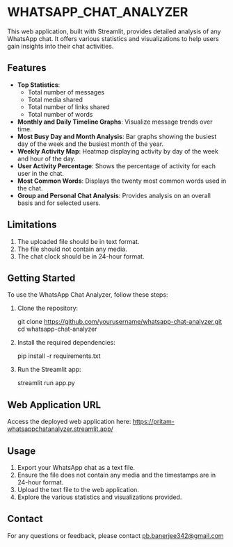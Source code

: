 # WHATSAPP_CHAT_ANALYZER


This web application, built with Streamlit, provides detailed analysis of any WhatsApp chat. It offers various statistics and visualizations to help users gain insights into their chat activities.

## Features

- **Top Statistics**: 
  - Total number of messages
  - Total media shared
  - Total number of links shared
  - Total number of words
- **Monthly and Daily Timeline Graphs**: Visualize message trends over time.
- **Most Busy Day and Month Analysis**: Bar graphs showing the busiest day of the week and the busiest month of the year.
- **Weekly Activity Map**: Heatmap displaying activity by day of the week and hour of the day.
- **User Activity Percentage**: Shows the percentage of activity for each user in the chat.
- **Most Common Words**: Displays the twenty most common words used in the chat.
- **Group and Personal Chat Analysis**: Provides analysis on an overall basis and for selected users.

## Limitations

1. The uploaded file should be in text format.
2. The file should not contain any media.
3. The chat clock should be in 24-hour format.

## Getting Started

To use the WhatsApp Chat Analyzer, follow these steps:

1. Clone the repository:
  
   git clone https://github.com/yourusername/whatsapp-chat-analyzer.git
   cd whatsapp-chat-analyzer
   

2. Install the required dependencies:

   pip install -r requirements.txt
 

3. Run the Streamlit app:
   
   streamlit run app.py
   

## Web Application URL

Access the deployed web application here: https://pritam-whatsappchatanalyzer.streamlit.app/

## Usage

1. Export your WhatsApp chat as a text file.
2. Ensure the file does not contain any media and the timestamps are in 24-hour format.
3. Upload the text file to the web application.
4. Explore the various statistics and visualizations provided.


## Contact

For any questions or feedback, please contact pb.banerjee342@gmail.com

